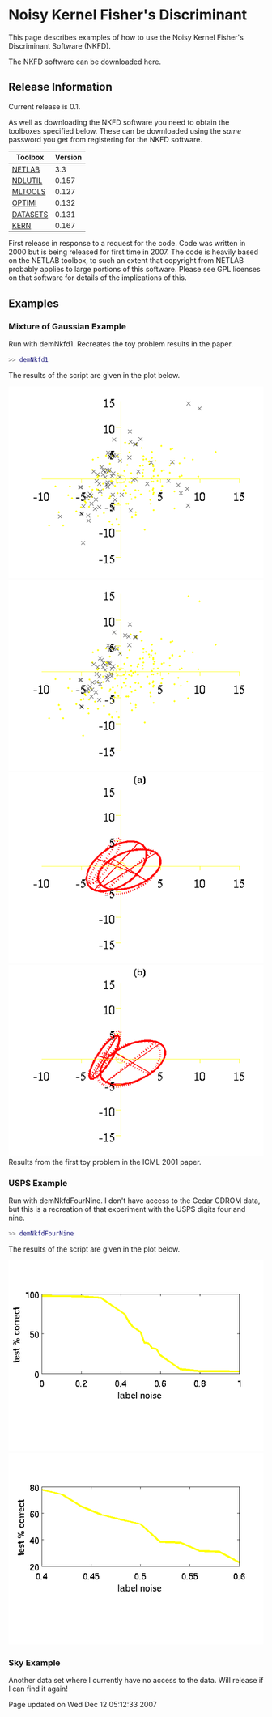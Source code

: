 
Noisy Kernel Fisher's Discriminant
==================================

This page describes examples of how to use the Noisy Kernel Fisher's Discriminant Software (NKFD).

The NKFD software can be downloaded here.

Release Information
-------------------

Current release is 0.1.

As well as downloading the NKFD software you need to obtain the toolboxes specified below. These can be downloaded using the *same* password you get from registering for the NKFD software.

| **Toolbox**                                  | **Version** |
|----------------------------------------------|-------------|
| [NETLAB](/netlab/downloadFiles/vrs3p3)       | 3.3         |
| [NDLUTIL](/ndlutil/downloadFiles/vrs0p157)   | 0.157       |
| [MLTOOLS](/mltools/downloadFiles/vrs0p127)   | 0.127       |
| [OPTIMI](/optimi/downloadFiles/vrs0p132)     | 0.132       |
| [DATASETS](/datasets/downloadFiles/vrs0p131) | 0.131       |
| [KERN](/kern/downloadFiles/vrs0p167)         | 0.167       |

First release in response to a request for the code. Code was written in 2000 but is being released for first time in 2007. The code is heavily based on the NETLAB toolbox, to such an extent that copyright from NETLAB probably applies to large portions of this software. Please see GPL licenses on that software for details of the implications of this.

Examples
--------

### Mixture of Gaussian Example

Run with demNkfd1. Recreates the toy problem results in the paper.

```matlab
>> demNkfd1
```

The results of the script are given in the plot below.

![](demNkfd1_1.png)![](demNkfd1_2.png)
 ![](demNkfd1_3.png)![](demNkfd1_4.png) Results from the first toy problem in the ICML 2001 paper.

### USPS Example

Run with demNkfdFourNine. I don't have access to the Cedar CDROM data, but this is a recreation of that experiment with the USPS digits four and nine.

```matlab
>> demNkfdFourNine 
```

The results of the script are given in the plot below.

![](demNkfdFourNine_1.png)![](demNkfdFourNine_2.png)

### Sky Example

Another data set where I currently have no access to the data. Will release if I can find it again!

Page updated on Wed Dec 12 05:12:33 2007


